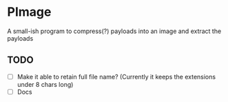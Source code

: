 # PImage
A small-ish program to compress(?) payloads into an image and extract the payloads

## TODO
- [ ] Make it able to retain full file name? (Currently it keeps the extensions under 8 chars long)
- [ ] Docs
